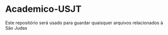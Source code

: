 # Academico-USJT
Este repositório será usado para guardar quaisquer arquivos relacionados à São Judas
